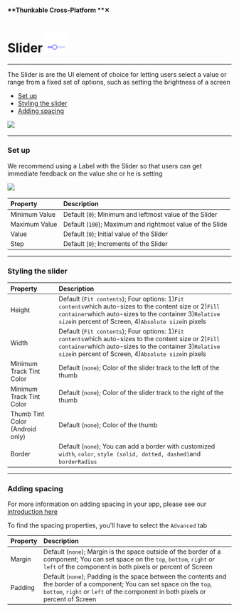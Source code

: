 #### **Thunkable Cross-Platform **✕

# Slider ![](/assets/iOSviewIconSlider.png)

---

The Slider is are the UI element of choice for letting users select a value or range from a fixed set of options, such as setting the brightness of a screen

* [Set up](#set-up)
* [Styling the slider](#styling-the-slider)
* [Adding spacing](#adding-spacing)

![](/assets/slider-✕-fig-2.png)

---

### Set up

We recommend using a Label with the Slider so that users can get immediate feedback on the value she or he is setting

![](/assets/slider-✕-fig-1.png)

| Property | Description |
| :--- | :--- |
| Minimum Value | Default \(`0`\); Minimum and leftmost value of the Slider |
| Maximum Value | Default \(`100`\); Maximum and rightmost value of the Slide |
| Value | Default \(`0`\); Initial value of the Slider |
| Step | Default \(`0`\); Increments of the Slider |

---

### Styling the slider

| Property | Description |
| :--- | :--- |
| Height | Default \(`Fit contents`\); Four options: 1\)`Fit contents`which auto-sizes to the content size or 2\)`Fill container`which auto-sizes to the container 3\)`Relative size`in percent of Screen, 4\)`Absolute size`in pixels |
| Width | Default \(`Fit contents`\); Four options: 1\)`Fit contents`which auto-sizes to the content size or 2\)`Fill container`which auto-sizes to the container 3\)`Relative size`in percent of Screen, 4\)`Absolute size`in pixels |
| Minimum Track Tint Color | Default \(`none`\); Color of the slider track to the left of the thumb |
| Minimum Track Tint Color | Default \(`none`\); Color of the slider track to the right of the thumb |
| Thumb Tint Color \(Android only\) | Default \(`none`\); Color of the thumb |
| Border | Default \(`none`\); You can add a border with customized `width`, `color`, `style (solid, dotted, dashed)`and `borderRadius` |

---

### Adding spacing

For more information on adding spacing in your app, please see our [introduction here](/x/create/intro-spacing.md)

To find the spacing properties, you'll have to select the `Advanced` tab

| Property | Description |
| :--- | :--- |
| Margin | Default \(`none`\); Margin is the space outside of the border of a component; You can set space on the `top`, `bottom`, `right` or `left` of the component in both pixels or percent of Screen |
| Padding | Default \(`none`\); Padding is the space between the contents and the border of a component; You can set space on the `top`, `bottom`, `right` or `left` of the component in both pixels or percent of Screen |




